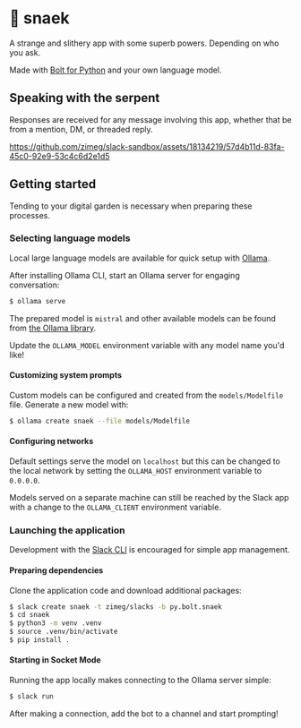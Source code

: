 # 🐍 snaek

A strange and slithery app with some superb powers. Depending on who you ask.

Made with [Bolt for Python][bolt] and your own language model.

## Speaking with the serpent

Responses are received for any message involving this app, whether that be from
a mention, DM, or threaded reply.

https://github.com/zimeg/slack-sandbox/assets/18134219/57d4b11d-83fa-45c0-92e9-53c4c6d2e1d5

## Getting started

Tending to your digital garden is necessary when preparing these processes.

### Selecting language models

Local large language models are available for quick setup with [Ollama][ollama].

After installing Ollama CLI, start an Ollama server for engaging conversation:

```sh
$ ollama serve
```

The prepared model is `mistral` and other available models can be found from
[the Ollama library][models].

Update the `OLLAMA_MODEL` environment variable with any model name you'd like!

#### Customizing system prompts

Custom models can be configured and created from the `models/Modelfile` file.
Generate a new model with:

```sh
$ ollama create snaek --file models/Modelfile
```

#### Configuring networks

Default settings serve the model on `localhost` but this can be changed to the
local network by setting the `OLLAMA_HOST` environment variable to `0.0.0.0`.

Models served on a separate machine can still be reached by the Slack app with
a change to the `OLLAMA_CLIENT` environment variable.

### Launching the application

Development with the [Slack CLI][cli] is encouraged for simple app management.

#### Preparing dependencies

Clone the application code and download additional packages:

```sh
$ slack create snaek -t zimeg/slacks -b py.bolt.snaek
$ cd snaek
$ python3 -m venv .venv
$ source .venv/bin/activate
$ pip install .
```

#### Starting in Socket Mode

Running the app locally makes connecting to the Ollama server simple:

```sh
$ slack run
```

After making a connection, add the bot to a channel and start prompting!

[bolt]: https://github.com/slackapi/bolt-python
[cli]: https://api.slack.com/automation/cli
[models]: https://ollama.com/library
[ollama]: https://ollama.com
